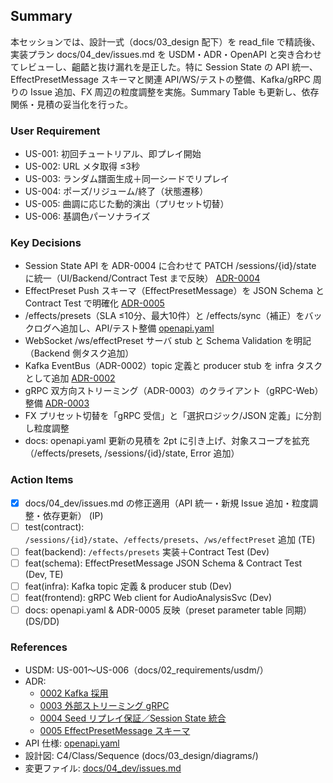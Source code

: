 ## Summary

本セッションでは、設計一式（docs/03_design 配下）を read_file で精読後、実装プラン docs/04_dev/issues.md を USDM・ADR・OpenAPI と突き合わせてレビューし、齟齬と抜け漏れを是正した。特に Session State の API 統一、EffectPresetMessage スキーマと関連 API/WS/テストの整備、Kafka/gRPC 周りの Issue 追加、FX 周辺の粒度調整を実施。Summary Table も更新し、依存関係・見積の妥当化を行った。

### User Requirement

- US-001: 初回チュートリアル、即プレイ開始
- US-002: URL メタ取得 ≤3秒
- US-003: ランダム譜面生成＋同一シードでリプレイ
- US-004: ポーズ/リジューム/終了（状態遷移）
- US-005: 曲調に応じた動的演出（プリセット切替）
- US-006: 基調色パーソナライズ

### Key Decisions

- Session State API を ADR-0004 に合わせて PATCH /sessions/{id}/state に統一（UI/Backend/Contract Test まで反映） [ADR-0004](docs/03_design/adr/0004-beatmap-seed-replay-and-session-state.md)
- EffectPreset Push スキーマ（EffectPresetMessage）を JSON Schema と Contract Test で明確化 [ADR-0005](docs/03_design/adr/0005-effect-preset-message-schema.md)
- /effects/presets（SLA ≤10分、最大10件）と /effects/sync（補正）をバックログへ追加し、API/テスト整備 [openapi.yaml](docs/03_design/api/openapi.yaml)
- WebSocket /ws/effectPreset サーバ stub と Schema Validation を明記（Backend 側タスク追加）
- Kafka EventBus（ADR-0002）topic 定義と producer stub を infra タスクとして追加 [ADR-0002](docs/03_design/adr/0002-message-broker-kafka.md)
- gRPC 双方向ストリーミング（ADR-0003）のクライアント（gRPC-Web）整備 [ADR-0003](docs/03_design/adr/0003-external-streaming-grpc.md)
- FX プリセット切替を「gRPC 受信」と「選択ロジック/JSON 定義」に分割し粒度調整
- docs: openapi.yaml 更新の見積を 2pt に引き上げ、対象スコープを拡充（/effects/presets, /sessions/{id}/state, Error 追加）

### Action Items

- [x] docs/04_dev/issues.md の修正適用（API 統一・新規 Issue 追加・粒度調整・依存更新） (IP)
- [ ] test(contract): `/sessions/{id}/state`、`/effects/presets`、`/ws/effectPreset` 追加 (TE)
- [ ] feat(backend): `/effects/presets` 実装＋Contract Test (Dev)
- [ ] feat(schema): EffectPresetMessage JSON Schema & Contract Test (Dev, TE)
- [ ] feat(infra): Kafka topic 定義 & producer stub (Dev)
- [ ] feat(frontend): gRPC Web client for AudioAnalysisSvc (Dev)
- [ ] docs: openapi.yaml & ADR-0005 反映（preset parameter table 同期） (DS/DD)

### References

- USDM: US-001〜US-006（docs/02_requirements/usdm/）
- ADR:
  - [0002 Kafka 採用](docs/03_design/adr/0002-message-broker-kafka.md)
  - [0003 外部ストリーミング gRPC](docs/03_design/adr/0003-external-streaming-grpc.md)
  - [0004 Seed リプレイ保証／Session State 統合](docs/03_design/adr/0004-beatmap-seed-replay-and-session-state.md)
  - [0005 EffectPresetMessage スキーマ](docs/03_design/adr/0005-effect-preset-message-schema.md)
- API 仕様: [openapi.yaml](docs/03_design/api/openapi.yaml)
- 設計図: C4/Class/Sequence (docs/03_design/diagrams/)
- 変更ファイル: [docs/04_dev/issues.md](docs/04_dev/issues.md)
